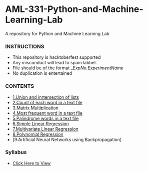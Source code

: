 # AML-331-Python-and-Machine-Learning-Lab
A repository for Python and Machine Learning Lab

### INSTRUCTIONS
- This repository is hacktoberfest supported
- Any misconduct will lead to spam labbel.
- File should be of the format __ExpNo._ExperimentName__
- No duplication is entertained

### CONTENTS
- [1.Union and inrtersection of lists](https://github.com/CSI-SCT-SB/AML-331-Python-and-Machine-Learning-Lab/blob/main/3_Union%26IntersectionNumpy.ipynb)
- [2.Count of each word in a text file](https://github.com/CSI-SCT-SB/AML-331-Python-and-Machine-Learning-Lab/blob/main/_4wordcount.ipynb)
- [3.Matrix Multiplication](https://github.com/CSI-SCT-SB/AML-331-Python-and-Machine-Learning-Lab/blob/main/5b_matrixmultiplicationc%3Dnp_zero.ipynb)
- [4.Most frequent word in a text file](https://github.com/CSI-SCT-SB/AML-331-Python-and-Machine-Learning-Lab/tree/main/_6Exp)
- [5.Palindrome words in a text file](https://github.com/CSI-SCT-SB/AML-331-Python-and-Machine-Learning-Lab/tree/main/PalindromeCount)
- [6.Simple Linear Regression](https://github.com/CSI-SCT-SB/AML-331-Python-and-Machine-Learning-Lab/tree/main/_6.Simple-Linear-Regression)
- [7.Multivariate Linear Regression](https://github.com/CSI-SCT-SB/AML-331-Python-and-Machine-Learning-Lab/tree/main/_7.Multiple-LInear-Regression)
- [8.Polynomial Regression](https://github.com/CSI-SCT-SB/AML-331-Python-and-Machine-Learning-Lab/tree/main/_8.Polynomial-Regression)
- [9.Artificial Neural Networks using Backpropagation]

### Syllabus
- [Click Here to View](https://github.com/CSI-SCT-SB/AML-331-Python-and-Machine-Learning-Lab/blob/main/Syllabus.pdf)
